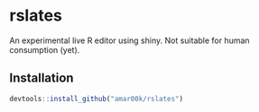 
# rslates

<!-- badges: start -->
<!-- badges: end -->

An experimental live R editor using shiny. Not suitable for human consumption (yet).

## Installation

``` r
devtools::install_github("amar00k/rslates")
```

